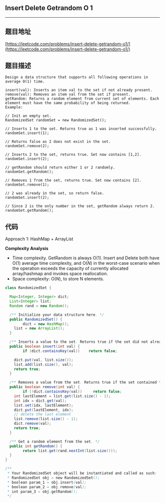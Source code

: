 ## Insert Delete Getrandom O 1

----
## 题目地址

[https://leetcode.com/problems/insert-delete-getrandom-o1/](https://leetcode.com/problems/insert-delete-getrandom-o1/)

## 题目描述

```text
Design a data structure that supports all following operations in average O(1) time.

insert(val): Inserts an item val to the set if not already present.
remove(val): Removes an item val from the set if present.
getRandom: Returns a random element from current set of elements. Each element must have the same probability of being returned.
Example:

// Init an empty set.
RandomizedSet randomSet = new RandomizedSet();

// Inserts 1 to the set. Returns true as 1 was inserted successfully.
randomSet.insert(1);

// Returns false as 2 does not exist in the set.
randomSet.remove(2);

// Inserts 2 to the set, returns true. Set now contains [1,2].
randomSet.insert(2);

// getRandom should return either 1 or 2 randomly.
randomSet.getRandom();

// Removes 1 from the set, returns true. Set now contains [2].
randomSet.remove(1);

// 2 was already in the set, so return false.
randomSet.insert(2);

// Since 2 is the only number in the set, getRandom always return 2.
randomSet.getRandom();
```

## 代码

Approach 1: HashMap + ArrayList

**Complexity Analysis**

* Time complexity. GetRandom is always O\(1\). Insert and Delete both have O\(1\) average time complexity, and O\(_N_\) in the worst-case scenario when the operation exceeds the capacity of currently allocated array/hashmap and invokes space reallocation.
* Space complexity: O\(_N_\), to store N elements.

```java
class RandomizedSet {

  Map<Integer, Integer> dict;
  List<Integer> list;
  Random rand = new Random();

  /** Initialize your data structure here. */
  public RandomizedSet() {
        dict = new HashMap();
    list = new ArrayList();
  }

  /** Inserts a value to the set. Returns true if the set did not already contain the specified element. */
  public boolean insert(int val) {
        if (dict.containsKey(val))    return false;

    dict.put(val, list.size());
    list.add(list.size(), val);
    return true;
  }

  /** Removes a value from the set. Returns true if the set contained the specified element. */
  public boolean remove(int val) {
        if (!dict.containsKey(val))     return false;
    int lastElement = list.get(list.size() - 1);
    int idx = dict.get(val);
    list.set(idx, lastElement);
    dict.put(lastElement, idx);
    // delete the last element
    list.remove(list.size() - 1);
    dict.remove(val);
    return true;
  }

  /** Get a random element from the set. */
  public int getRandom() {
        return list.get(rand.nextInt(list.size()));
  }
}

/**
 * Your RandomizedSet object will be instantiated and called as such:
 * RandomizedSet obj = new RandomizedSet();
 * boolean param_1 = obj.insert(val);
 * boolean param_2 = obj.remove(val);
 * int param_3 = obj.getRandom();
 */
```

